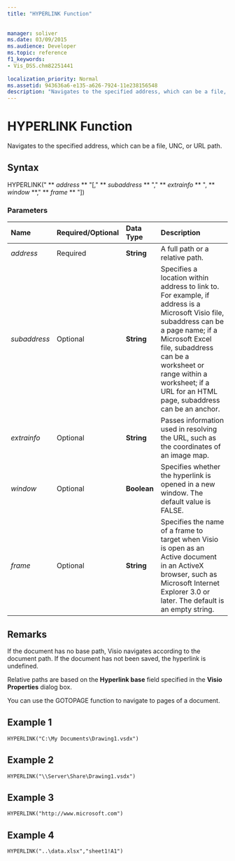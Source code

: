 ```yaml
---
title: "HYPERLINK Function"
 
 
manager: soliver
ms.date: 03/09/2015
ms.audience: Developer
ms.topic: reference
f1_keywords:
- Vis_DSS.chm82251441
 
localization_priority: Normal
ms.assetid: 943636a6-e135-a626-7924-11e238156548
description: "Navigates to the specified address, which can be a file, UNC, or URL path."
---
```


# HYPERLINK Function

Navigates to the specified address, which can be a file, UNC, or URL path.
  
## Syntax

HYPERLINK(" ** *address* ** "[," ** *subaddress* ** "," ** *extrainfo* ** ", ** *window* **," ** *frame* ** "]) 
  
### Parameters

|**Name**|**Required/Optional**|**Data Type**|**Description**|
|:-----|:-----|:-----|:-----|
| _address_ <br/> |Required  <br/> |**String** <br/> |A full path or a relative path.  <br/> |
| _subaddress_ <br/> |Optional  <br/> |**String** <br/> |Specifies a location within address to link to. For example, if address is a Microsoft Visio file, subaddress can be a page name; if a Microsoft Excel file, subaddress can be a worksheet or range within a worksheet; if a URL for an HTML page, subaddress can be an anchor.  <br/> |
| _extrainfo_ <br/> |Optional  <br/> |**String** <br/> |Passes information used in resolving the URL, such as the coordinates of an image map.  <br/> |
| _window_ <br/> |Optional  <br/> |**Boolean** <br/> |Specifies whether the hyperlink is opened in a new window. The default value is FALSE.  <br/> |
| _frame_ <br/> |Optional  <br/> |**String** <br/> | Specifies the name of a frame to target when Visio is open as an Active document in an ActiveX browser, such as Microsoft Internet Explorer 3.0 or later. The default is an empty string.  <br/> |
   
## Remarks

If the document has no base path, Visio navigates according to the document path. If the document has not been saved, the hyperlink is undefined. 
  
Relative paths are based on the **Hyperlink base** field specified in the **Visio Properties** dialog box. 
  
You can use the GOTOPAGE function to navigate to pages of a document. 
  
## Example 1

 `HYPERLINK("C:\My Documents\Drawing1.vsdx")`
  
## Example 2

 `HYPERLINK("\\Server\Share\Drawing1.vsdx")`
  
## Example 3

 `HYPERLINK("http://www.microsoft.com")`
  
## Example 4

 `HYPERLINK("..\data.xlsx","sheet1!A1")`
  

